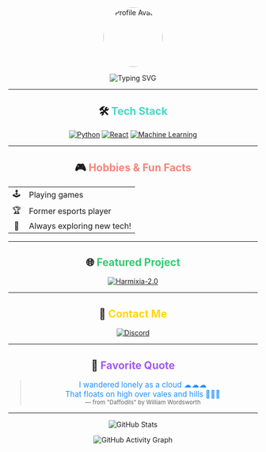 <div align="center">

<img src="https://github.com/Anik7164.png" width="120" height="120" style="border-radius:50%;" alt="Profile Avatar">

![Typing SVG](https://readme-typing-svg.demolab.com?font=Fira+Code&weight=750&size=32&pause=1000&color=6C63FF&center=true&vCenter=true&width=450&lines=✨+Hey!+It's+Anik+here+✨)

---

## 🛠️ <span style="color:#43D8C9;">Tech Stack</span>

[![Python](https://img.shields.io/badge/Python-FFD43B?style=for-the-badge&logo=python&logoColor=blue)](https://www.python.org/)
[![React](https://img.shields.io/badge/React-61DAFB?style=for-the-badge&logo=react&logoColor=black)](https://react.dev/)
[![Machine Learning](https://img.shields.io/badge/Machine%20Learning-FF6F61?style=for-the-badge&logo=scikit-learn&logoColor=white)](https://scikit-learn.org/)

---

## 🎮 <span style="color:#F88379;">Hobbies & Fun Facts</span>

<table>
  <tr>
    <td align="center">🕹️</td>
    <td>Playing games</td>
  </tr>
  <tr>
    <td align="center">🏆</td>
    <td>Former esports player</td>
  </tr>
  <tr>
    <td align="center">🚀</td>
    <td>Always exploring new tech!</td>
  </tr>
</table>

---

## 🌐 <span style="color:#2ECC71;">Featured Project</span>

[![Harmixia-2.0](https://img.shields.io/badge/Harmixia--2.0-181717?style=for-the-badge&logo=github&logoColor=white)](https://github.com/Anik7164/Harmixia-2.0)

---

## 💬 <span style="color:#FFD700;">Contact Me</span>

[![Discord](https://img.shields.io/badge/Discord-_sn1pex-7289DA?style=for-the-badge&logo=discord&logoColor=white)](https://discord.com/users/_sn1pex)

---

## 🌸 <span style="color:#A259EA;">Favorite Quote</span>

> <span style="color:#1E90FF; font-size:1.1em;">I wandered lonely as a cloud ☁☁☁<br>
> That floats on high over vales and hills 🗻🗻🗻</span>  
> <sub>— from "Daffodils" by William Wordsworth</sub>

---

![GitHub Stats](https://github-readme-stats.vercel.app/api?username=Anik7164&show_icons=true&bg_color=0,43D8C9,FFD43B,FF6F61,A259EA&title_color=fff&text_color=fff&icon_color=FFD700&border_radius=10)

![GitHub Activity Graph](https://github-readme-activity-graph.vercel.app/graph?username=Anik7164&bg_color=FF6F61,FFD43B,6C63FF,43D8C9,A259EA&color=fff&line=FFD700&point=43D8C9&area=true&hide_border=true)

</div>
